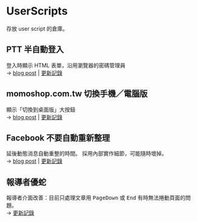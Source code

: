 # UserScripts

存放 user script 的倉庫。


## PTT 半自動登入

登入時顯示 HTML 表單，沿用瀏覽器的密碼管理員<br>
→ [blog post](https://bootleq.blogspot.com/2024/06/ptt-semi-auto-login-user-script.html "PTT「半自動登入」user script - 沒穿方服")
| [更新記錄](/ptt-semi-auto-login.user.js.CHANGES.md)


## momoshop.com.tw 切換手機／電腦版

顯示「切換到桌面版」大按鈕<br>
→ [blog post](https://bootleq.blogspot.com/2024/05/momo-mobile-desktop-fix-user-script.html "MOMO 購物網「切換至桌面版」user script - 沒穿方服")
| [更新記錄](/momoshop_%E5%88%87%E6%8F%9B%E6%89%8B%E6%A9%9F%E9%9B%BB%E8%85%A6%E7%89%88.user.js.CHANGES.md)


## Facebook 不要自動重新整理

延後動態消息自動重整的時間。 採用內部實作細節，可能隨時壞掉。<br>
→ [blog post](https://bootleq.blogspot.com/2024/06/facebook-no-auto-refresh-user-script.html "Facebook（網頁）自動重整對策 - 沒穿方服")
| [更新記錄](/facebook-no-refresh.user.js.CHANGES.md)


## 報導者優蛇

報導者介面改善：目前只處理文章用 <kbd>PageDown</kbd> 或 <kbd>End</kbd> 有時無法捲動頁面的問題。<br>
→ [更新記錄](/twreporter-user.user.js.CHANGES.md)
